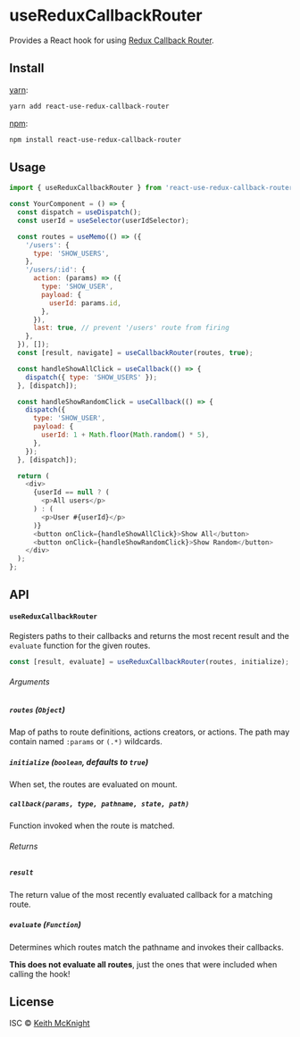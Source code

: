 # useReduxCallbackRouter

Provides a React hook for using [Redux Callback Router].

## Install

[yarn][]:
```bash
yarn add react-use-redux-callback-router
```

[npm][]:

```bash
npm install react-use-redux-callback-router
```


## Usage

```js
import { useReduxCallbackRouter } from 'react-use-redux-callback-router';

const YourComponent = () => {
  const dispatch = useDispatch();
  const userId = useSelector(userIdSelector);

  const routes = useMemo(() => ({
    '/users': {
      type: 'SHOW_USERS',
    },
    '/users/:id': {
      action: (params) => ({
        type: 'SHOW_USER',
        payload: {
          userId: params.id,
        },
      }),
      last: true, // prevent '/users' route from firing
    },
  }), []);
  const [result, navigate] = useCallbackRouter(routes, true);

  const handleShowAllClick = useCallback(() => {
    dispatch({ type: 'SHOW_USERS' });
  }, [dispatch]);

  const handleShowRandomClick = useCallback(() => {
    dispatch({
      type: 'SHOW_USER',
      payload: {
        userId: 1 + Math.floor(Math.random() * 5),
      },
    });
  }, [dispatch]);

  return (
    <div>
      {userId == null ? (
        <p>All users</p>
      ) : (
        <p>User #{userId}</p>
      )}
      <button onClick={handleShowAllClick}>Show All</button>
      <button onClick={handleShowRandomClick}>Show Random</button>
    </div>
  );
};
```



## API

#### `useReduxCallbackRouter`

Registers paths to their callbacks and returns the most recent result and the
`evaluate` function for the given routes.

```js
const [result, evaluate] = useReduxCallbackRouter(routes, initialize);
```

###### Arguments

##### `routes` (`Object`)

Map of paths to route definitions, actions creators, or actions.
The path may contain named `:params` or `(.*)` wildcards.

##### `initialize` (`boolean`, defaults to `true`)

When set, the routes are evaluated on mount.

##### `callback(params, type, pathname, state, path)`

Function invoked when the route is matched.

###### Returns

##### `result`

The return value of the most recently evaluated callback for a matching route.

##### `evaluate` (`Function`)

Determines which routes match the pathname and invokes their callbacks.

**This does not evaluate all routes**, just the ones that were included when
calling the hook!


## License

ISC © [Keith McKnight](https://github.com/kmck)


[yarn]: https://yarnpkg.com/lang/en/docs/install
[npm]: https://docs.npmjs.com/cli/install
[Redux Callback Router]: https://github.com/kmck/callback-router/tree/master/packages/redux-callback-router
